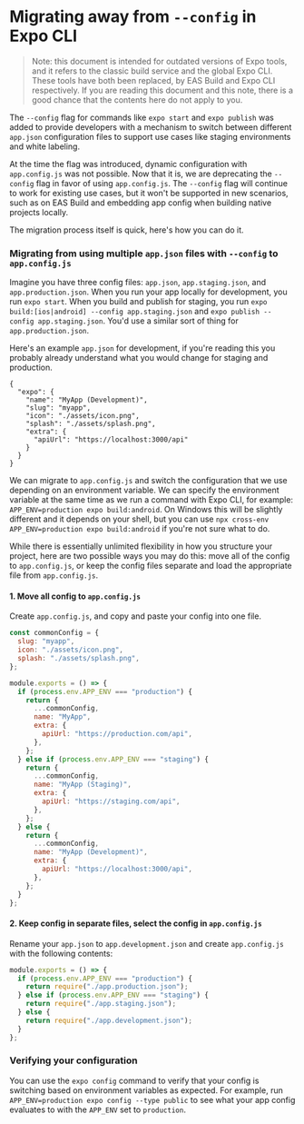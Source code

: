 # Migrating away from `--config` in Expo CLI

> Note: this document is intended for outdated versions of Expo tools, and it refers to the classic build service and the global Expo CLI. These tools have both been replaced, by EAS Build and Expo CLI respectively. If you are reading this document and this note, there is a good chance that the contents here do not apply to you.

The `--config` flag for commands like `expo start` and `expo publish` was added to provide developers with a mechanism to switch between different `app.json` configuration files to support use cases like staging environments and white labeling.

At the time the flag was introduced, dynamic configuration with `app.config.js` was not possible. Now that it is, we are deprecating the `--config` flag in favor of using `app.config.js`. The `--config` flag will continue to work for existing use cases, but it won't be supported in new scenarios, such as on EAS Build and embedding app config when building native projects locally.

The migration process itself is quick, here's how you can do it.

### Migrating from using multiple `app.json` files with `--config` to `app.config.js`

Imagine you have three config files: `app.json`, `app.staging.json`, and `app.production.json`. When you run your app locally for development, you run `expo start`. When you build and publish for staging, you run `expo build:[ios|android] --config app.staging.json` and `expo publish --config app.staging.json`. You'd use a similar sort of thing for `app.production.json`.

Here's an example `app.json` for development, if you're reading this you probably already understand what you would change for staging and production.

```
{
  "expo": {
    "name": "MyApp (Development)",
    "slug": "myapp",
    "icon": "./assets/icon.png",
    "splash": "./assets/splash.png",
    "extra": {
      "apiUrl": "https://localhost:3000/api"
    }
  }
}
```

We can migrate to `app.config.js` and switch the configuration that we use depending on an environment variable. We can specify the environment variable at the same time as we run a command with Expo CLI, for example: `APP_ENV=production expo build:android`. On Windows this will be slightly different and it depends on your shell, but you can use `npx cross-env APP_ENV=production expo build:android` if you're not sure what to do.

While there is essentially unlimited flexibility in how you structure your project, here are two possible ways you may do this: move all of the config to `app.config.js`, or keep the config files separate and load the appropriate file from `app.config.js`.

#### 1. **Move all config to `app.config.js`**

Create `app.config.js`, and copy and paste your config into one file.

```js
const commonConfig = {
  slug: "myapp",
  icon: "./assets/icon.png",
  splash: "./assets/splash.png",
};

module.exports = () => {
  if (process.env.APP_ENV === "production") {
    return {
      ...commonConfig,
      name: "MyApp",
      extra: {
        apiUrl: "https://production.com/api",
      },
    };
  } else if (process.env.APP_ENV === "staging") {
    return {
      ...commonConfig,
      name: "MyApp (Staging)",
      extra: {
        apiUrl: "https://staging.com/api",
      },
    };
  } else {
    return {
      ...commonConfig,
      name: "MyApp (Development)",
      extra: {
        apiUrl: "https://localhost:3000/api",
      },
    };
  }
};
```

#### 2. **Keep config in separate files, select the config in `app.config.js`**

Rename your `app.json` to `app.development.json` and create `app.config.js` with the following contents:

```js
module.exports = () => {
  if (process.env.APP_ENV === "production") {
    return require("./app.production.json");
  } else if (process.env.APP_ENV === "staging") {
    return require("./app.staging.json");
  } else {
    return require("./app.development.json");
  }
};
```

### Verifying your configuration

You can use the `expo config` command to verify that your config is switching based on environment variables as expected. For example, run `APP_ENV=production expo config --type public` to see what your app config evaluates to with the `APP_ENV` set to `production`.
